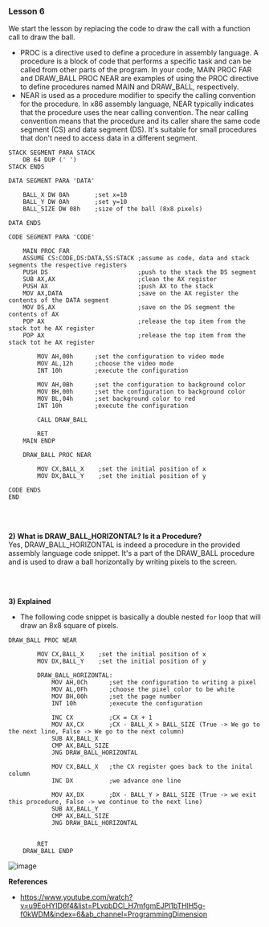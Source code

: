 ### Lesson 6

We start the lesson by replacing the code to draw the call with a function call to draw the ball.<br/>
- PROC is a directive used to define a procedure in assembly language. A procedure is a block of code that performs a specific task and can be called from other parts of the program. In your code, MAIN PROC FAR and DRAW_BALL PROC NEAR are examples of using the PROC directive to define procedures named MAIN and DRAW_BALL, respectively.
- NEAR is used as a procedure modifier to specify the calling convention for the procedure. In x86 assembly language, NEAR typically indicates that the procedure uses the near calling convention. The near calling convention means that the procedure and its caller share the same code segment (CS) and data segment (DS). It's suitable for small procedures that don't need to access data in a different segment.
```
STACK SEGMENT PARA STACK
    DB 64 DUP (' ')
STACK ENDS

DATA SEGMENT PARA 'DATA'

    BALL_X DW 0Ah       ;set x=10
    BALL_Y DW 0Ah       ;set y=10
    BALL_SIZE DW 08h    ;size of the ball (8x8 pixels)

DATA ENDS

CODE SEGMENT PARA 'CODE'

    MAIN PROC FAR
    ASSUME CS:CODE,DS:DATA,SS:STACK ;assume as code, data and stack segments the respective registers
    PUSH DS                         ;push to the stack the DS segment
    SUB AX,AX                       ;clean the AX register
    PUSH AX                         ;push AX to the stack
    MOV AX,DATA                     ;save on the AX register the contents of the DATA segment
    MOV DS,AX                       ;save on the DS segment the contents of AX
    POP AX                          ;release the top item from the stack tot he AX register
    POP AX                          ;release the top item from the stack tot he AX register

        MOV AH,00h      ;set the configuration to video mode
        MOV AL,12h      ;choose the video mode
        INT 10h         ;execute the configuration

        MOV AH,0Bh      ;set the configuration to background color
        MOV BH,00h      ;set the configuration to background color
        MOV BL,04h      ;set background color to red
        INT 10h         ;execute the configuration

        CALL DRAW_BALL

        RET
    MAIN ENDP

    DRAW_BALL PROC NEAR

        MOV CX,BALL_X    ;set the initial position of x
        MOV DX,BALL_Y    ;set the initial position of y

CODE ENDS
END
```

<br/>
<br/>

**2) What is DRAW_BALL_HORIZONTAL? Is it a Procedure?**<br/>
Yes, DRAW_BALL_HORIZONTAL is indeed a procedure in the provided assembly language code snippet. It's a part of the DRAW_BALL procedure and is used to draw a ball horizontally by writing pixels to the screen.

<br/>
<br/>

**3) Explained**<br/>
- The following code snippet is basically a double nested `for` loop that will draw an 8x8 square of pixels.
```
DRAW_BALL PROC NEAR

        MOV CX,BALL_X    ;set the initial position of x
        MOV DX,BALL_Y    ;set the initial position of y

        DRAW_BALL_HORIZONTAL:
            MOV AH,0Ch      ;set the configuration to writing a pixel
            MOV AL,0Fh      ;choose the pixel color to be white
            MOV BH,00h      ;set the page number
            INT 10h         ;execute the configuration

            INC CX          ;CX = CX + 1
            MOV AX,CX       ;CX - BALL_X > BALL_SIZE (True -> We go to the next line, False -> We go to the next column)
            SUB AX,BALL_X
            CMP AX,BALL_SIZE
            JNG DRAW_BALL_HORIZONTAL

            MOV CX,BALL_X   ;the CX register goes back to the inital column
            INC DX          ;we advance one line
            
            MOV AX,DX       ;DX - BALL_Y > BALL_SIZE (True -> we exit this procedure, False -> we continue to the next line)
            SUB AX,BALL_Y
            CMP AX,BALL_SIZE
            JNG DRAW_BALL_HORIZONTAL            


        RET
    DRAW_BALL ENDP
```

![image](https://github.com/JoshMorrison99/MASMPong/assets/25315255/5bb8ba95-8286-477d-b64a-1c6b2e384e14)

**References**
- https://www.youtube.com/watch?v=u9EoHYID6f4&list=PLvpbDCl_H7mfgmEJPl1bTHlH5g-f0kWDM&index=6&ab_channel=ProgrammingDimension

